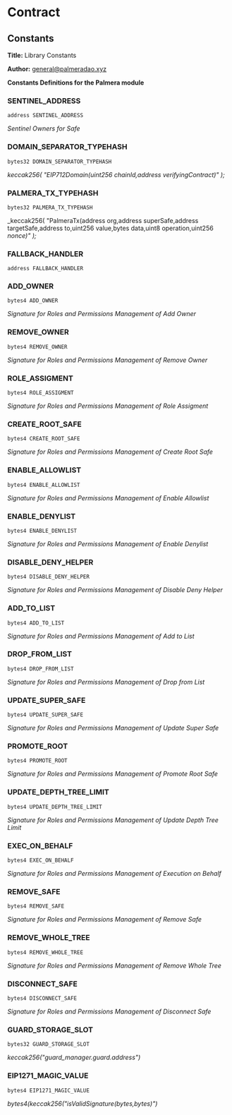 # Contract 

## Constants

**Title:** Library Constants

**Author:** general@palmeradao.xyz

**Constants Definitions for the Palmera module**

### SENTINEL_ADDRESS

```solidity
address SENTINEL_ADDRESS
```

_Sentinel Owners for Safe_

### DOMAIN_SEPARATOR_TYPEHASH

```solidity
bytes32 DOMAIN_SEPARATOR_TYPEHASH
```

_keccak256(
    "EIP712Domain(uint256 chainId,address verifyingContract)"
);_

### PALMERA_TX_TYPEHASH

```solidity
bytes32 PALMERA_TX_TYPEHASH
```

_keccak256(
    "PalmeraTx(address org,address superSafe,address targetSafe,address to,uint256 value,bytes data,uint8 operation,uint256 _nonce)"
);_

### FALLBACK_HANDLER

```solidity
address FALLBACK_HANDLER
```

### ADD_OWNER

```solidity
bytes4 ADD_OWNER
```

_Signature for Roles and Permissions Management of Add Owner_

### REMOVE_OWNER

```solidity
bytes4 REMOVE_OWNER
```

_Signature for Roles and Permissions Management of Remove Owner_

### ROLE_ASSIGMENT

```solidity
bytes4 ROLE_ASSIGMENT
```

_Signature for Roles and Permissions Management of Role Assigment_

### CREATE_ROOT_SAFE

```solidity
bytes4 CREATE_ROOT_SAFE
```

_Signature for Roles and Permissions Management of Create Root Safe_

### ENABLE_ALLOWLIST

```solidity
bytes4 ENABLE_ALLOWLIST
```

_Signature for Roles and Permissions Management of Enable Allowlist_

### ENABLE_DENYLIST

```solidity
bytes4 ENABLE_DENYLIST
```

_Signature for Roles and Permissions Management of Enable Denylist_

### DISABLE_DENY_HELPER

```solidity
bytes4 DISABLE_DENY_HELPER
```

_Signature for Roles and Permissions Management of Disable Deny Helper_

### ADD_TO_LIST

```solidity
bytes4 ADD_TO_LIST
```

_Signature for Roles and Permissions Management of Add to List_

### DROP_FROM_LIST

```solidity
bytes4 DROP_FROM_LIST
```

_Signature for Roles and Permissions Management of Drop from List_

### UPDATE_SUPER_SAFE

```solidity
bytes4 UPDATE_SUPER_SAFE
```

_Signature for Roles and Permissions Management of Update Super Safe_

### PROMOTE_ROOT

```solidity
bytes4 PROMOTE_ROOT
```

_Signature for Roles and Permissions Management of Promote Root Safe_

### UPDATE_DEPTH_TREE_LIMIT

```solidity
bytes4 UPDATE_DEPTH_TREE_LIMIT
```

_Signature for Roles and Permissions Management of Update Depth Tree Limit_

### EXEC_ON_BEHALF

```solidity
bytes4 EXEC_ON_BEHALF
```

_Signature for Roles and Permissions Management of Execution on Behalf_

### REMOVE_SAFE

```solidity
bytes4 REMOVE_SAFE
```

_Signature for Roles and Permissions Management of Remove Safe_

### REMOVE_WHOLE_TREE

```solidity
bytes4 REMOVE_WHOLE_TREE
```

_Signature for Roles and Permissions Management of Remove Whole Tree_

### DISCONNECT_SAFE

```solidity
bytes4 DISCONNECT_SAFE
```

_Signature for Roles and Permissions Management of Disconnect Safe_

### GUARD_STORAGE_SLOT

```solidity
bytes32 GUARD_STORAGE_SLOT
```

_keccak256("guard_manager.guard.address")_

### EIP1271_MAGIC_VALUE

```solidity
bytes4 EIP1271_MAGIC_VALUE
```

_bytes4(keccak256("isValidSignature(bytes,bytes)")_

